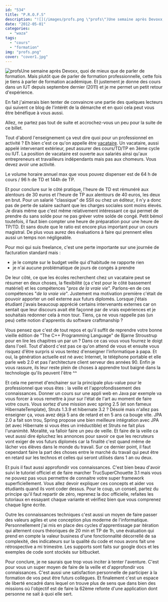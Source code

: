 ```yaml
---
id: "534"
title: "P.R.O.F.S"
description: "![](/images/profs.png \"profs\")Une semaine après Devoxx, quoi de mieux que de parler de formation. Mais plutôt que de parler de formation professionnel..."
date: "2012-05-01"
categories: 
  - "waza"
tags: 
  - "cours"
  - "formation"
img: "profs.png"
cover: "cover1.jpg"
---
```


![](/images/profs.png "profs")Une semaine après Devoxx, quoi de mieux que de parler de formation. Mais plutôt que de parler de formation professionnelle, cette fois je tiens à parler de formation académique. Et justement je donne des cours dans un IUT depuis septembre dernier (2011) et je me permet un petit retour d'expérience.

En fait j'aimerais bien tenter de convaincre une partie des quelques lecteurs qui suivent ce blog de l'intérêt de la démarche et en quoi cela peut vous être bénéfique à vous aussi.

Allez, ne partez pas tout de suite et accrochez-vous un peu pour la suite de ce billet.

Tout d'abord l'enseignement ça veut dire quoi pour un professionnel en activité ? Eh bien c'est ce qu'on appelle être [vacataire](http://fr.wikipedia.org/wiki/Enseignant_vacataire). Un vacataire, aussi appelé intervenant extérieur, peut assurer des cours/TD/TP en 3ème cycle ou IUT. La position de vacataire est ouverte aux salariés ainsi qu'aux entrepreneurs et travailleurs indépendants mais pas aux chomeurs. Vous devez avoir une activité.

Le volume horaire annuel max que vous pouvez dispenser est de 64 h de cours / 96 h de TD et 144h de TP.

Et pour conclure sur le côté pratique, l'heure de TD est rémunéré aux alentours de 30 euros et l'heure de TP aux alentours de 40 euros, les deux en brut. Pour un salarié "classique" de SSII ou chez un éditeur, il n'y a donc pas de perte de salaire sachant que les charges sociales sont moins élevés. Je dirais même que c'est même relativement intéressant ce qui permet de prendre du sans solde pour ne pas gréver votre solde de congé. Petit bémol toutefois, il faut bien compter une heure de préparation pour une heure de TP/TD. Et sans doute que le ratio est encore plus important pour un cours magistral. De plus vous aurez des évaluations à faire qui prennent elles aussi un temps non négligeable.

Pour moi qui suis freelance, c'est une perte importante sur une journée de facturation standard mais :

- je le compte sur le budget veille qui d'habitude ne rapporte rien
- je n'ai aucune problématique de jours de congés à prendre

De leur côté, ce que les écoles recherchent chez un vacataire peut se résumer en deux choses, la flexibilité (ça c'est pour le côté bassement matériel) et les compétences "_pros de la vraie vie_". Parlons-en de ces compétences "_de la vraie vie_". Justement ma motivation première c'était de pouvoir apporter un oeil externe aux futurs diplomés. Lorsque j'étais étudiant j'avais beaucoup apprécié certains intervenants externes car on sentait que leur discours avait été façonné par de vrais expériences et je souhaitais redonner cela à mon tour. Tiens, ça ne vous rappelle pas (un peu) cette notion d'apprentis du software craftmanship ?

Vous pensez que c'est de tout repos et qu'il suffit de reprendre votre bonne vieille édition de "The C++ Programming Language" de Bjarne Stroustrup pour en lire les chapitres un par un ? Dans ce cas vous vous fourrez le doigt dans l'oeil. Tout d'abord c'est pas ce qu'on attend de vous et ensuite vous risquez d'être surpris si vous tentez d'enseigner l'informatique à papa. Et oui, la génération actuelle est né avec Internet, le téléphone portable et elle parle web 2.0 et pas l'architecture client serveur des années 90. Enfin je vous rassure, ils leur reste plein de choses à apprendre tout baigné dans la technologie qu'ils peuvent l'être ^^

Et cela me permet d'enchainer sur la principale plus-value pour le professionnel que vous êtes : la veille et l'approfondissement des connaissances. Donner un cours sur une appli web en Java par exemple va vous forcer à vous remettre à jour sur l'état de l'art au moment de faire votre cours. Vous sortez d'une mission avec spring 2.5 (et son fameux HibernateTemplate), Struts 1.3.9 et hibernate 3.2 ? Désolé mais n'allez pas enseigner ça, vous avez déjà 5 ans de retard et en 5 ans ca bouge vite. JPA 2.0 a fait son trou, Spring propose une bien meilleure intégration avec JPA (et avec Hibernate si vous êtes un irréductible) et Struts ne fait plus l'unanimité. Moralité, va falloir faire un peu de veille. Et faire de la veille ca veut aussi dire épluchez les annonces pour savoir ce que les recruteurs vont exiger de vos futurs diplomés car la finalité c'est quand même de lâcher vos élèves dans le monde du travail. Sur ce dernier point, il faut cependant faire la part des choses entre le marché du travail qui peut être en retard sur les technos et celles qui seront utilisés dans 1 an ou deux.

Et puis il faut aussi approfondir vos connaissances. C'est bien beau d'avoir suivi le tutoriel officiel et de faire marcher TrucSuperChouette 3.1 mais vous ne pouvez pas vous permettre de connaitre votre super framework superficiellement. Vous allez devoir expliquer ces concepts et aider vos étudiants quand ils vont coder dessus. Pour le coup, un conseil, partez du principe qu'il faut repartir de zéro, reprenez la doc officielle, refaites les tutoriaux en essayant chaque variante et vérifiez bien que vous comprenez chaque ligne écrite.

Outre les connaissances techniques c'est aussi un moyen de faire passer des valeurs agiles et une conception plus moderne de l'informatique. Personnellement j'ai mis en place des cycles d'apprentissage par itération qui alternent cours théoriques de 20 min et TP de 1h, une évaluation qui prend en compte la valeur business d'une fonctionnalité décorrellé de sa complexité, des indicateurs sur la qualité du code et nous avons fait une rétrospective a mi trimestre. Les supports sont faits sur google docs et les exemples de code sont stockés sur bitbucket.

Pour conclure, je ne saurais que trop vous inciter à tenter l'aventure. C'est pour vous un super moyen de faire de la veille et d'approfondir vos connaissances. C'est aussi une satisfaction personnelle de participer à la formation de vos peut être futurs collègues. Et finalement c'est un espace de liberté encadré dans lequel on trouve plus de sens que dans bien des missions où l'objectif est de faire la 62ème refonte d'une application dont personne ne sait à quoi elle sert.
